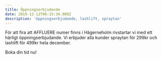 ```yaml
---
title: Öppningserbjudande
date: 2019-12-12T06:15:34.000Z
description: 'öppningserbjudande, lashlift, spraytan'
---
```

För att fira att AFFLUERE numer finns i Hägerneholm rivstartar vi med ett härligt öppningserbjudande. Vi erbjuder alla kunder spraytan för 299kr och lashlift för 499kr hela december. 

Boka din tid nu!
